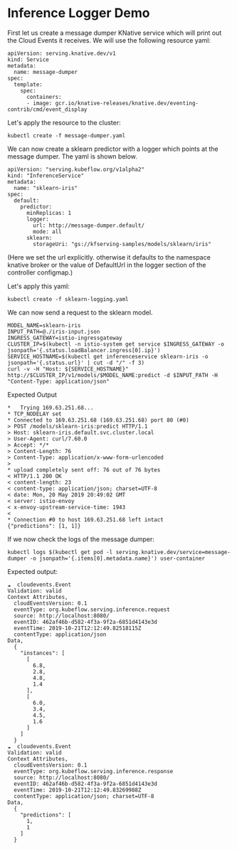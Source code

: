 # Inference Logger Demo

First let us create a message dumper KNative service which will print out the Cloud Events it receives.
We will use the following resource yaml:

```
apiVersion: serving.knative.dev/v1
kind: Service
metadata:
  name: message-dumper
spec:
  template:
    spec:
      containers:
      - image: gcr.io/knative-releases/knative.dev/eventing-contrib/cmd/event_display

```

Let's apply the resource to the cluster:

```
kubectl create -f message-dumper.yaml
```

We can now create a sklearn predictor with a logger which points at the message dumper. The yaml is shown below.

```
apiVersion: "serving.kubeflow.org/v1alpha2"
kind: "InferenceService"
metadata:
  name: "sklearn-iris"
spec:
  default:
    predictor:
      minReplicas: 1      
      logger:
        url: http://message-dumper.default/
        mode: all
      sklearn:
        storageUri: "gs://kfserving-samples/models/sklearn/iris"
```

(Here we set the url explicitly. otherwise it defaults to the namespace knative broker or the value of DefaultUrl in the logger section of the controller configmap.)

Let's apply this yaml:

```
kubectl create -f sklearn-logging.yaml
```

We can now send a request to the sklearn model.

```
MODEL_NAME=sklearn-iris
INPUT_PATH=@./iris-input.json
INGRESS_GATEWAY=istio-ingressgateway
CLUSTER_IP=$(kubectl -n istio-system get service $INGRESS_GATEWAY -o jsonpath='{.status.loadBalancer.ingress[0].ip}')
SERVICE_HOSTNAME=$(kubectl get inferenceservice sklearn-iris -o jsonpath='{.status.url}' | cut -d "/" -f 3)
curl -v -H "Host: ${SERVICE_HOSTNAME}" http://$CLUSTER_IP/v1/models/$MODEL_NAME:predict -d $INPUT_PATH -H "Content-Type: application/json"
```

Expected Output

```
*   Trying 169.63.251.68...
* TCP_NODELAY set
* Connected to 169.63.251.68 (169.63.251.68) port 80 (#0)
> POST /models/sklearn-iris:predict HTTP/1.1
> Host: sklearn-iris.default.svc.cluster.local
> User-Agent: curl/7.60.0
> Accept: */*
> Content-Length: 76
> Content-Type: application/x-www-form-urlencoded
>
* upload completely sent off: 76 out of 76 bytes
< HTTP/1.1 200 OK
< content-length: 23
< content-type: application/json; charset=UTF-8
< date: Mon, 20 May 2019 20:49:02 GMT
< server: istio-envoy
< x-envoy-upstream-service-time: 1943
<
* Connection #0 to host 169.63.251.68 left intact
{"predictions": [1, 1]}
```

If we now check the logs of the message dumper:

```
kubectl logs $(kubectl get pod -l serving.knative.dev/service=message-dumper -o jsonpath='{.items[0].metadata.name}') user-container
```

Expected output:

```
☁️  cloudevents.Event
Validation: valid
Context Attributes,
  cloudEventsVersion: 0.1
  eventType: org.kubeflow.serving.inference.request
  source: http://localhost:8080/
  eventID: 462af46b-d582-4f3a-9f2a-6851d4143e3d
  eventTime: 2019-10-21T12:12:49.82518115Z
  contentType: application/json
Data,
  {
    "instances": [
      [
        6.8,
        2.8,
        4.8,
        1.4
      ],
      [
        6.0,
        3.4,
        4.5,
        1.6
      ]
    ]
  }
☁️  cloudevents.Event
Validation: valid
Context Attributes,
  cloudEventsVersion: 0.1
  eventType: org.kubeflow.serving.inference.response
  source: http://localhost:8080/
  eventID: 462af46b-d582-4f3a-9f2a-6851d4143e3d
  eventTime: 2019-10-21T12:12:49.83269988Z
  contentType: application/json; charset=UTF-8
Data,
  {
    "predictions": [
      1,
      1
    ]
  }
```
